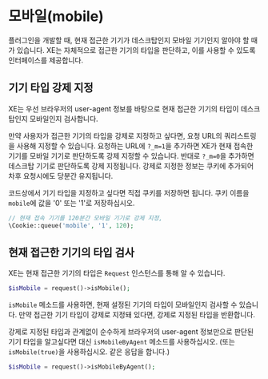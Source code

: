 # 모바일\(mobile\)

플러그인을 개발할 때, 현재 접근한 기기가 데스크탑인지 모바일 기기인지 알아야 할 때가 있습니다. XE는 자체적으로 접근한 기기의 타입을 판단하고, 이를 사용할 수 있도록 인터페이스를 제공합니다.

## 기기 타입 강제 지정

XE는 우선 브라우저의 user-agent 정보를 바탕으로 현재 접근한 기기의 타입이 데스크탑인지 모바일인지 검사합니다.

만약 사용자가 접근한 기기의 타입을 강제로 지정하고 싶다면, 요청 URL의 쿼리스트링을 사용해 지정할 수 있습니다. 요청하는 URL에 `?_m=1`을 추가하면 XE가 현재 접속한 기기를 모바일 기기로 판단하도록 강제 지정할 수 있습니다. 반대로 `?_m=0`을 추가하면 데스크탑 기기로 판단하도록 강제 지정됩니다. 강제로 지정한 정보는 쿠키에 추가되어 차후 요청시에도 당분간 유지됩니다.

코드상에서 기기 타입을 지정하고 싶다면 직접 쿠키를 저장하면 됩니다. 쿠키 이름을 `mobile`에 값을 '0' 또는 '1'로 저장하십시오.

```php
// 현재 접속 기기를 120분간 모바일 기기로 강제 지정,
\Cookie::queue('mobile', '1', 120);
```

## 현재 접근한 기기의 타입 검사

XE는 현재 접근한 기기의 타입은 `Request` 인스턴스를 통해 알 수 있습니다.

```php
$isMobile = request()->isMobile();
```

`isMobile` 메소드를 사용하면, 현재 설정된 기기의 타입이 모바일인지 검사할 수 있습니다. 만약 접근한 기기 타입이 강제로 지정돼 있다면, 강제로 지정된 타입을 반환합니다.

강제로 지정된 타입과 관계없이 순수하게 브라우저의 user-agent 정보만으로 판단된 기기 타입을 알고싶다면 대신 `isMobileByAgent` 메소드를 사용하십시오. \(또는 `isMobile(true)`을 사용하십시오. 같은 응답을 합니다.\)

```php
$isMobile = request()->isMobileByAgent();
```

